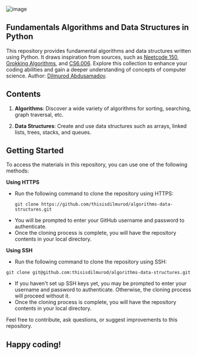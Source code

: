 ![image](https://github.com/thisisdilmurod/algorithms-data-structures/assets/100064552/874242db-6ac2-41ed-9bb3-01a9ac6a3afe)

## Fundamentals Algorithms and Data Structures in Python

This repository provides fundamental algorithms and data structures written using Python. It draws inspiration from sources, such as [Neetcode 150](https://neetcode.io/practice), [Grokking Algorithms](https://www.manning.com/books/grokking-algorithms), 
and [CS6.006](https://ocw.mit.edu/courses/6-006-introduction-to-algorithms-spring-2020/). Explore this collection to enhance your coding abilities and gain a deeper understanding of concepts of computer science. Author: [Dilmurod Abdusamadov](https://www.github.com/thisisdilmurod).

## Contents

1. **Algorithms**: Discover a wide variety of algorithms for sorting, searching, graph traversal, etc.

2. **Data Structures**: Create and use data structures such as arrays, linked lists, trees, stacks, and queues.

## Getting Started

To access the materials in this repository, you can use one of the following methods:

**Using HTTPS**

- Run the following command to clone the repository using HTTPS:
   ```shell
   git clone https://github.com/thisisdilmurod/algorithms-data-structures.git
   ```
- You will be prompted to enter your GitHub username and password to authenticate.
- Once the cloning process is complete, you will have the repository contents in your local directory.

**Using SSH**
- Run the following command to clone the repository using SSH:
```shell
git clone git@github.com:thisisdilmurod/algorithms-data-structures.git
```
- If you haven't set up SSH keys yet, you may be prompted to enter your username and password to authenticate. Otherwise, the cloning process will proceed without it.
- Once the cloning process is complete, you will have the repository contents in your local directory.

Feel free to contribute, ask questions, or suggest improvements to this repository.

## Happy coding!
